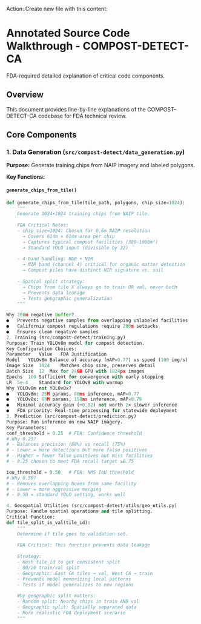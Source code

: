 Action: Create new file with this content:
# Annotated Source Code Walkthrough - COMPOST-DETECT-CA

FDA-required detailed explanation of critical code components.

## Overview

This document provides line-by-line explanations of the COMPOST-DETECT-CA codebase for FDA technical review.

## Core Components

### 1. Data Generation (`src/compost-detect/data_generation.py`)

**Purpose:** Generate training chips from NAIP imagery and labeled polygons.

**Key Functions:**

#### `generate_chips_from_tile()`

```python
def generate_chips_from_tile(tile_path, polygons, chip_size=1024):
    """
    Generate 1024×1024 training chips from NAIP tile.
    
    FDA Critical Notes:
    - chip_size=1024: Chosen for 0.6m NAIP resolution
      → Covers 614m × 614m area per chip
      → Captures typical compost facilities (300-1000m²)
      → Standard YOLO input (divisible by 32)
    
    - 4-band handling: RGB + NIR
      → NIR band (channel 4) critical for organic matter detection
      → Compost piles have distinct NIR signature vs. soil
    
    - Spatial split strategy:
      → Chips from tile X always go to train OR val, never both
      → Prevents data leakage
      → Tests geographic generalization
    """

Why 200m negative buffer?
●	Prevents negative samples from overlapping unlabeled facilities
●	California compost regulations require 200m setbacks
●	Ensures clean negative samples
2. Training (src/compost-detect/training.py)
Purpose: Train YOLOv8m model for compost detection.
Key Configuration Choices:
Parameter	Value	FDA Justification
Model	YOLOv8m	Balance of accuracy (mAP=0.77) vs speed (100 img/s)
Image Size	1024	Matches chip size, preserves detail
Batch Size	12	Max for 24GB GPU with 1024px images
Epochs	100	Sufficient for convergence with early stopping
LR	5e-4	Standard for YOLOv8 with warmup
Why YOLOv8m not YOLOv8x?
●	YOLOv8m: 25M params, 80ms inference, mAP=0.77
●	YOLOv8x: 68M params, 150ms inference, mAP=0.79
●	Minimal accuracy gain (+0.02) not worth 2× slower inference
●	FDA priority: Real-time processing for statewide deployment
3. Prediction (src/compost-detect/prediction.py)
Purpose: Run inference on new NAIP imagery.
Key Parameters:
conf_threshold = 0.25  # FDA: Confidence threshold
# Why 0.25?
# - Balances precision (80%) vs recall (75%)
# - Lower = more detections but more false positives
# - Higher = fewer false positives but miss facilities
# - 0.25 chosen to meet FDA recall target ≥0.75

iou_threshold = 0.50   # FDA: NMS IoU threshold  
# Why 0.50?
# - Removes overlapping boxes from same facility
# - Lower = more aggressive merging
# - 0.50 = standard YOLO setting, works well

4. Geospatial Utilities (src/compost-detect/utils/geo_utils.py)
Purpose: Handle spatial operations and tile splitting.
Critical Function:
def tile_split_is_val(tile_id):
    """
    Determine if tile goes to validation set.
    
    FDA Critical: This function prevents data leakage
    
    Strategy:
    - Hash tile_id to get consistent split
    - 80/20 train/val split
    - Geographic: East CA tiles → val, West CA → train
    - Prevents model memorizing local patterns
    - Tests if model generalizes to new regions
    
    Why geographic split matters:
    - Random split: Nearby chips in train AND val
    - Geographic split: Spatially separated data
    - More realistic FDA deployment scenario
    """
